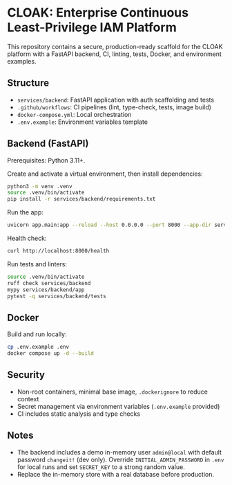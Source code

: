 # CLOAK: Enterprise Continuous Least-Privilege IAM Platform

This repository contains a secure, production-ready scaffold for the CLOAK platform with a FastAPI backend, CI, linting, tests, Docker, and environment examples.

## Structure

- `services/backend`: FastAPI application with auth scaffolding and tests
- `.github/workflows`: CI pipelines (lint, type-check, tests, image build)
- `docker-compose.yml`: Local orchestration
- `.env.example`: Environment variables template

## Backend (FastAPI)

Prerequisites: Python 3.11+.

Create and activate a virtual environment, then install dependencies:
```bash
python3 -m venv .venv
source .venv/bin/activate
pip install -r services/backend/requirements.txt
```

Run the app:
```bash
uvicorn app.main:app --reload --host 0.0.0.0 --port 8000 --app-dir services/backend
```

Health check:
```bash
curl http://localhost:8000/health
```

Run tests and linters:
```bash
source .venv/bin/activate
ruff check services/backend
mypy services/backend/app
pytest -q services/backend/tests
```

## Docker

Build and run locally:
```bash
cp .env.example .env
docker compose up -d --build
```

## Security

- Non-root containers, minimal base image, `.dockerignore` to reduce context
- Secret management via environment variables (`.env.example` provided)
- CI includes static analysis and type checks

## Notes

- The backend includes a demo in-memory user `admin@local` with default password `changeit!` (dev only). Override `INITIAL_ADMIN_PASSWORD` in `.env` for local runs and set `SECRET_KEY` to a strong random value.
- Replace the in-memory store with a real database before production.
